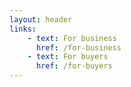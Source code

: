```yaml
---
layout: header 
links:
    - text: For business
      href: /for-business
    - text: For buyers
      href: /for-buyers
---
```

